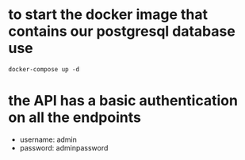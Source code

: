 # to start the docker image that contains our postgresql database use
```
docker-compose up -d
```

# the API has a basic authentication on all the endpoints
- username: admin
- password: adminpassword